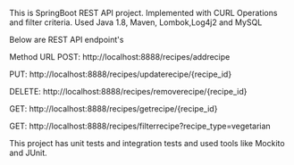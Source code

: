 This is SpringBoot REST API project. Implemented with CURL Operations and filter criteria.
Used Java 1.8, Maven, Lombok,Log4j2 and MySQL

Below are REST API endpoint's

Method	 URL
POST:	 http://localhost:8888/recipes/addrecipe

PUT:	     http://localhost:8888/recipes/updaterecipe/{recipe_id}

DELETE:	 http://localhost:8888/recipes/removerecipe/{recipe_id}

GET:	     http://localhost:8888/recipes/getrecipe/{recipe_id}

GET:	     http://localhost:8888/recipes/filterrecipe?recipe_type=vegetarian


This project has unit tests and integration tests and used tools like Mockito and JUnit.

